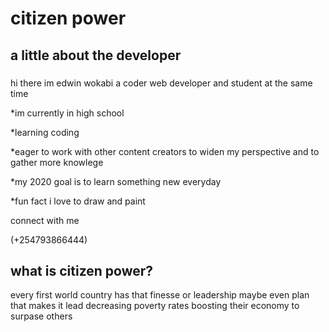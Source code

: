 # citizen power

## a little about the developer

###

hi there im edwin wokabi a coder web developer and student at the same time

*im currently in high school

*learning coding

*eager to work with other content creators to widen my perspective and to gather more knowlege

*my 2020 goal is to learn something new everyday 

*fun fact i love to draw and paint

connect with me 

(+254793866444)

## what is citizen power?
every first world country has that finesse or leadership maybe even plan that makes it lead decreasing poverty rates boosting their economy to surpase others 
